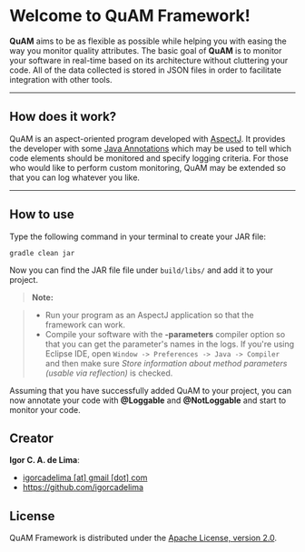 Welcome to QuAM Framework!
===================


**QuAM** aims to be as flexible as possible while helping you with easing the way you monitor quality attributes. The basic goal of **QuAM** is to monitor your software in real-time based on its architecture without cluttering your code. All of the data collected is stored in JSON files in order to facilitate integration with other tools.

----------

How does it work?
-------------

QuAM is an aspect-oriented program developed with [AspectJ](https://eclipse.org/aspectj/). It provides the developer with some [Java Annotations](https://en.wikipedia.org/wiki/Java_annotation) which may be used to tell which code elements should be monitored and specify logging criteria. For those who would like to perform custom monitoring, QuAM may be extended so that you can log whatever you like.

----------

How to use
-------------------

Type the following command in your terminal to create your JAR file:
```console
gradle clean jar
```
Now you can find the JAR file file under ```build/libs/``` and add it to your project.

> **Note:**

> - Run your program as an AspectJ application so that the framework can work.
> - Compile your software with the **-parameters** compiler option so that you can get the parameter's names in the logs. If you're using Eclipse IDE, open ```Window -> Preferences -> Java -> Compiler``` and then make sure *Store information about method parameters (usable via reflection)* is checked.

Assuming that you have successfully added QuAM to your project, you can now annotate your code with **@Loggable** and **@NotLoggable** and start to monitor your code.


## Creator

**Igor C. A. de Lima**: 

* [igorcadelima [at] gmail [dot] com](mailto:%69%67%6F%72%63%61%64%65%6C%69%6D%61%40%67%6D%61%69%6C%2E%63%6F%6D)
* <https://github.com/igorcadelima>

## License

QuAM Framework is distributed under the [Apache License, version 2.0](http://www.apache.org/licenses/LICENSE-2.0.html).


